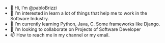 - 👋 Hi, I’m @pabloBrizzi
- 👀 I’m interested in learn a lot of things that help me to work in the Software Industry.
- 🌱 I’m currently learning Python, Java, C. Some frameworks like Django.
- 💞️ I’m looking to collaborate on Projects of Software Developer
- 📫 How to reach me in my channel or my email.

<!---
pabloBrizzi/pabloBrizzi is a ✨ special ✨ repository because its `README.md` (this file) appears on your GitHub profile.
You can click the Preview link to take a look at your changes.
--->
